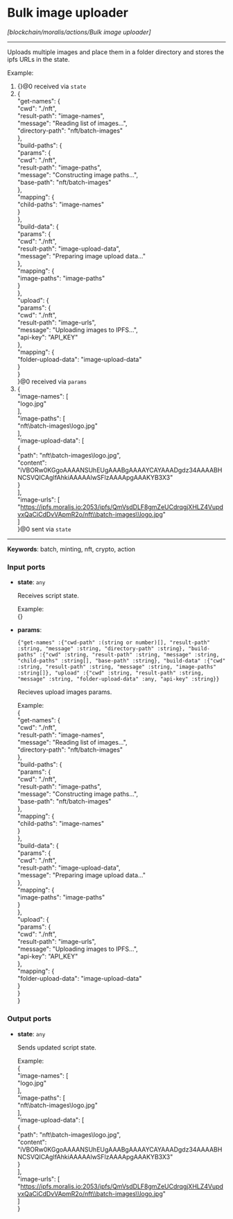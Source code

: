 # Bulk image uploader

_[blockchain/moralis/actions/Bulk image uploader]_

---

Uploads multiple images and place them in a folder directory and stores the ipfs URLs in the state.  
  
Example:  
1. {}@0 received via `state`  
2. {  
  "get-names": {  
    "cwd": "./nft",  
    "result-path": "image-names",  
    "message": "Reading list of images...",  
    "directory-path": "nft/batch-images"  
  },  
  "build-paths": {  
    "params": {  
      "cwd": "./nft",  
      "result-path": "image-paths",  
      "message": "Constructing image paths...",  
      "base-path": "nft/batch-images"  
    },  
    "mapping": {  
      "child-paths": "image-names"  
    }  
  },  
  "build-data": {  
    "params": {  
      "cwd": "./nft",  
      "result-path": "image-upload-data",  
      "message": "Preparing image upload data..."  
    },  
    "mapping": {  
      "image-paths": "image-paths"  
    }  
  },  
  "upload": {  
    "params": {  
      "cwd": "./nft",  
      "result-path": "image-urls",  
      "message": "Uploading images to IPFS...",  
      "api-key": "API_KEY"  
    },  
    "mapping": {  
      "folder-upload-data": "image-upload-data"  
    }  
  }  
}@0 received via `params`  
3. {  
  "image-names": [  
    "logo.jpg"  
  ],  
  "image-paths": [  
    "nft\\batch-images\\logo.jpg"  
  ],  
  "image-upload-data": [  
    {  
      "path": "nft\\batch-images\\logo.jpg",  
      "content": "iVBORw0KGgoAAAANSUhEUgAAABgAAAAYCAYAAADgdz34AAAABHNCSVQICAgIfAhkiAAAAAlwSFlzAAAApgAAAKYB3X3"  
    }  
  ],  
  "image-urls": [  
	"https://ipfs.moralis.io:2053/ipfs/QmVsdDLF8gmZeUCdrqgjXHLZ4VupdvxQaCiCdDvVApmR2o/nft\\batch-images\\logo.jpg"  
  ]  
}@0 sent via `state`  

---

__Keywords__: batch, minting, nft, crypto, action

### Input ports

* __state__: ` any `


    Receives script state.  
      
    Example:  
    {}  


* __params__: 
    ```
    {"get-names" :{"cwd-path" :(string or number)[], "result-path" :string, "message" :string, "directory-path" :string}, "build-paths" :{"cwd" :string, "result-path" :string, "message" :string, "child-paths" :string[], "base-path" :string}, "build-data" :{"cwd" :string, "result-path" :string, "message" :string, "image-paths" :string[]}, "upload" :{"cwd" :string, "result-path" :string, "message" :string, "folder-upload-data" :any, "api-key" :string}}
    ```


    Recieves upload images params.  
      
    Example:  
    {  
      "get-names": {  
        "cwd": "./nft",  
        "result-path": "image-names",  
        "message": "Reading list of images...",  
        "directory-path": "nft/batch-images"  
      },  
      "build-paths": {  
        "params": {  
          "cwd": "./nft",  
          "result-path": "image-paths",  
          "message": "Constructing image paths...",  
          "base-path": "nft/batch-images"  
        },  
        "mapping": {  
          "child-paths": "image-names"  
        }  
      },  
      "build-data": {  
        "params": {  
          "cwd": "./nft",  
          "result-path": "image-upload-data",  
          "message": "Preparing image upload data..."  
        },  
        "mapping": {  
          "image-paths": "image-paths"  
        }  
      },  
      "upload": {  
        "params": {  
          "cwd": "./nft",  
          "result-path": "image-urls",  
          "message": "Uploading images to IPFS...",  
          "api-key": "API_KEY"  
        },  
        "mapping": {  
          "folder-upload-data": "image-upload-data"  
        }  
      }  
    }  

### Output ports

* __state__: ` any `


    Sends updated script state.  
      
    Example:  
    {  
      "image-names": [  
        "logo.jpg"  
      ],  
      "image-paths": [  
        "nft\\batch-images\\logo.jpg"  
      ],  
      "image-upload-data": [  
        {  
          "path": "nft\\batch-images\\logo.jpg",  
          "content": "iVBORw0KGgoAAAANSUhEUgAAABgAAAAYCAYAAADgdz34AAAABHNCSVQICAgIfAhkiAAAAAlwSFlzAAAApgAAAKYB3X3"  
        }  
      ],  
      "image-urls": [  
    	"https://ipfs.moralis.io:2053/ipfs/QmVsdDLF8gmZeUCdrqgjXHLZ4VupdvxQaCiCdDvVApmR2o/nft\\batch-images\\logo.jpg"  
      ]  
    }  

